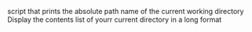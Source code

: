 script that prints the absolute path name of the current working directory
Display the contents list of yourr current directory in a long format
